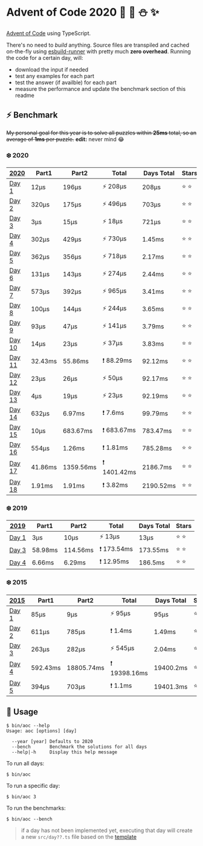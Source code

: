 # Advent of Code 2020 :santa: :christmas_tree: :snowman: :sparkles: 

[Advent of Code](https://adventofcode.com/) using TypeScript.

There's no need to *build* anything. Source files are transpiled and cached on-the-fly using [esbuild-runner](https://github.com/folke/esbuild-runner/) with pretty much **zero overhead**. Running the code for a certain day, will:

* download the input if needed
* test any examples for each part
* test the answer (if availble) for each part
* measure the performance and update the benchmark section of this readme

## :zap: Benchmark

~~My personal goal for this year is to solve all puzzles within **25ms** total, so an average of **1ms** per puzzle.~~
**edit:** never mind 😂

<!-- RESULTS:BEGIN -->
### :snowflake: 2020
|[2020](./src/2020) | Part1 | Part2 | Total | Days Total | Stars|
|--- | --- | --- | --- | --- | ---|
|[Day 1](./src/2020/day1.ts) | 12µs | 196µs | ⚡️ 208µs | 208µs | :star: :star: |
|[Day 2](./src/2020/day2.ts) | 320µs | 175µs | ⚡️ 496µs | 703µs | :star: :star: |
|[Day 3](./src/2020/day3.ts) | 3µs | 15µs | ⚡️ 18µs | 721µs | :star: :star: |
|[Day 4](./src/2020/day4.ts) | 302µs | 429µs | ⚡️ 730µs | 1.45ms | :star: :star: |
|[Day 5](./src/2020/day5.ts) | 362µs | 356µs | ⚡️ 718µs | 2.17ms | :star: :star: |
|[Day 6](./src/2020/day6.ts) | 131µs | 143µs | ⚡️ 274µs | 2.44ms | :star: :star: |
|[Day 7](./src/2020/day7.ts) | 573µs | 392µs | ⚡️ 965µs | 3.41ms | :star: :star: |
|[Day 8](./src/2020/day8.ts) | 100µs | 144µs | ⚡️ 244µs | 3.65ms | :star: :star: |
|[Day 9](./src/2020/day9.ts) | 93µs | 47µs | ⚡️ 141µs | 3.79ms | :star: :star: |
|[Day 10](./src/2020/day10.ts) | 14µs | 23µs | ⚡️ 37µs | 3.83ms | :star: :star: |
|[Day 11](./src/2020/day11.ts) | 32.43ms | 55.86ms | ❗️ 88.29ms | 92.12ms | :star: :star: |
|[Day 12](./src/2020/day12.ts) | 23µs | 26µs | ⚡️ 50µs | 92.17ms | :star: :star: |
|[Day 13](./src/2020/day13.ts) | 4µs | 19µs | ⚡️ 23µs | 92.19ms | :star: :star: |
|[Day 14](./src/2020/day14.ts) | 632µs | 6.97ms | ❗️ 7.6ms | 99.79ms | :star: :star: |
|[Day 15](./src/2020/day15.ts) | 10µs | 683.67ms | ❗️ 683.67ms | 783.47ms | :star: :star: |
|[Day 16](./src/2020/day16.ts) | 554µs | 1.26ms | ❗️ 1.81ms | 785.28ms | :star: :star: |
|[Day 17](./src/2020/day17.ts) | 41.86ms | 1359.56ms | ❗️ 1401.42ms | 2186.7ms | :star: :star: |
|[Day 18](./src/2020/day18.ts) | 1.91ms | 1.91ms | ❗️ 3.82ms | 2190.52ms | :star: :star: |

### :snowflake: 2019
|[2019](./src/2019) | Part1 | Part2 | Total | Days Total | Stars|
|--- | --- | --- | --- | --- | ---|
|[Day 1](./src/2019/day1.ts) | 3µs | 10µs | ⚡️ 13µs | 13µs | :star: :star: |
|[Day 3](./src/2019/day3.ts) | 58.98ms | 114.56ms | ❗️ 173.54ms | 173.55ms | :star: :star: |
|[Day 4](./src/2019/day4.ts) | 6.66ms | 6.29ms | ❗️ 12.95ms | 186.5ms | :star: :star: |

### :snowflake: 2015
|[2015](./src/2015) | Part1 | Part2 | Total | Days Total | Stars|
|--- | --- | --- | --- | --- | ---|
|[Day 1](./src/2015/day1.ts) | 85µs | 9µs | ⚡️ 95µs | 95µs | :star: :star: |
|[Day 2](./src/2015/day2.ts) | 611µs | 785µs | ❗️ 1.4ms | 1.49ms | :star: :star: |
|[Day 3](./src/2015/day3.ts) | 263µs | 282µs | ⚡️ 545µs | 2.04ms | :star: :star: |
|[Day 4](./src/2015/day4.ts) | 592.43ms | 18805.74ms | ❗️ 19398.16ms | 19400.2ms | :star: :star: |
|[Day 5](./src/2015/day5.ts) | 394µs | 703µs | ❗️ 1.1ms | 19401.3ms | :star: :star: |
<!-- RESULTS:END -->

## :rocket: Usage

```shell
$ bin/aoc --help
Usage: aoc [options] [day]

  --year [year] Defaults to 2020       
  --bench       Benchmark the solutions for all days
  --help|-h     Display this help message
```

To run all days:

```shell
$ bin/aoc
```

To run a specific day:

```shell
$ bin/aoc 3
```

To run the benchmarks:

```shell
$ bin/aoc --bench
```

> if a day has not been implemented yet, executing that day will create a new `src/day??.ts` file based on the [template](src/day.template.ts)
